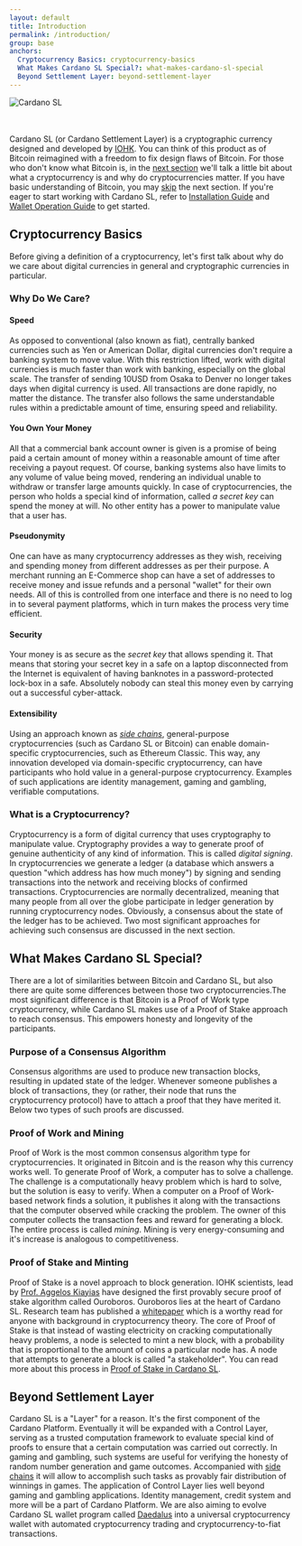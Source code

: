 ```yaml
---
layout: default
title: Introduction
permalink: /introduction/
group: base
anchors:
  Cryptocurrency Basics: cryptocurrency-basics
  What Makes Cardano SL Special?: what-makes-cardano-sl-special
  Beyond Settlement Layer: beyond-settlement-layer
---
```

![Cardano SL](//static.iohk.io/cardano/images/cardano-sl-600.png)
<br><br><br>

Cardano SL (or Cardano Settlement Layer) is a cryptographic
currency designed and developed by [IOHK](https://iohk.io/team). You can
think of this product as of Bitcoin reimagined with a freedom to fix
design flaws of Bitcoin. For those
who don't know what Bitcoin is, in the [next
section](#cryptocurrency-basics) we'll talk a little
bit about what a cryptocurrency is and why do cryptocurrencies matter.
If you have basic understanding of Bitcoin, you may
[skip](#what-makes-cardano-sl-special) the next
section. If you're eager to start working with Cardano SL, refer to
[Installation Guide]() and [Wallet Operation Guide]() to get started.

## Cryptocurrency Basics

Before giving a definition of a cryptocurrency, let's first talk about
why do we care about digital currencies in general and cryptographic
currencies in particular.

### Why Do We Care?

#### Speed

As opposed to conventional (also known as fiat), centrally banked
currencies such as Yen or American Dollar, digital currencies don't
require a banking system to move value. With this restriction lifted,
work with digital currencies is much faster than work with banking,
especially on the global scale. The transfer of sending 10USD from
Osaka to Denver no longer takes days when digital currency is
used. All transactions are done rapidly, no matter the distance. The
transfer also follows the same understandable rules within a
predictable amount of time, ensuring speed and reliability.

#### You Own Your Money
All that a commercial bank account owner is given is a promise of
being paid a certain amount of money within a reasonable amount of
time after receiving a payout request.  Of course, banking systems
also have limits to any volume of value being moved, rendering an
individual unable to withdraw or transfer large amounts quickly. In
case of cryptocurrencies, the person who holds a
special kind of information, called _a secret key_ can spend the money
at will. No other entity has a power to manipulate value that a user
has.

#### Pseudonymity

One can have as many cryptocurrency addresses as they wish, receiving
and spending money from different addresses as per their purpose. A
merchant running an E-Commerce shop can have a set of addresses to
receive money and issue refunds and a personal "wallet" for their own
needs. All of this is controlled from one interface and there is no need
to log in to several payment platforms, which in turn makes the
process very time efficient.

#### Security

Your money is as secure as the _secret key_ that allows spending it.
That means that storing your secret key in a safe on a laptop
disconnected from the Internet is equivalent of having banknotes in a
password-protected lock-box in a safe. Absolutely nobody can steal this
money even by carrying out a successful cyber-attack.

#### Extensibility

Using an approach known as [_side chains_](), general-purpose
cryptocurrencies (such as Cardano SL or Bitcoin) can enable
domain-specific cryptocurrencies, such as Ethereum Classic. This way,
any innovation developed via domain-specific
cryptocurrency, can have participants who hold value in a
general-purpose cryptocurrency. Examples of such
applications are identity management, gaming and gambling, verifiable
computations.

### What is a Cryptocurrency?

Cryptocurrency is a form of digital currency that uses cryptography to
manipulate value. Cryptography provides a way to generate
proof of genuine authenticity of any kind of information. This is called
_digital signing_. In cryptocurrencies we generate a ledger (a database
which answers a question "which address has how much money") by signing
and sending transactions into the network and receiving blocks of
confirmed transactions. Cryptocurrencies are normally decentralized,
meaning that many people from all over the globe participate in
ledger generation by running cryptocurrency nodes. Obviously, a
consensus about the state of the ledger has to be achieved. Two most
significant approaches for achieving such consensus are discussed in the
next section.

## What Makes Cardano SL Special?

[//]: # (v0.1.0.0)

There are a lot of similarities between Bitcoin and Cardano
SL, but also there are quite some differences between those two
cryptocurrencies.The most significant difference is that Bitcoin is a
Proof of Work type cryptocurrency, while Cardano SL makes use of a
Proof of Stake approach to reach consensus. This empowers honesty and
longevity of the participants.

### Purpose of a Consensus Algorithm

Consensus algorithms are used to produce new transaction blocks,
resulting in updated state of the ledger. Whenever someone publishes
a block of transactions, they (or rather, their node that runs the
cryptocurrency protocol) have to attach a proof that they have merited
it. Below two types of such proofs are discussed.

### Proof of Work and Mining

Proof of Work is the most common consensus algorithm type for
cryptocurrencies. It originated in Bitcoin and is the reason why this
currency works well. To generate Proof of Work, a computer has to
solve a challenge. The challenge is a computationally heavy problem
which is hard to solve, but the solution is easy to verify. When a
computer on a Proof of Work-based network finds a solution, it publishes
it along with the transactions that the computer observed while
cracking the problem. The owner of this computer collects the transaction
fees and reward for generating a block. The entire process is called
_mining_. Mining is very energy-consuming and it's increase is
analogous to competitiveness.

### Proof of Stake and Minting

Proof of Stake is a novel approach to block generation. IOHK scientists,
lead by [Prof. Aggelos Kiayias](https://iohk.io/team/aggelos-kiayias/)
have designed the first provably secure proof of stake algorithm called
Ouroboros. Ouroboros lies at the heart of Cardano SL. Research team has
published a
[whitepaper](https://iohk.io/research/papers/a-provably-secure-proof-of-stake-blockchain-protocol/)
which is a worthy read for anyone with background in cryptocurrency
theory. The core of Proof of Stake is that instead of wasting
electricity on cracking computationally heavy problems, a node is
selected to mint a new block, with a probability that is proportional
to the amount of coins a particular node has. A node that attempts to
generate a block is called "a stakeholder". You can read more about this process in [Proof
of Stake in Cardano SL]().

## Beyond Settlement Layer

[//]: # (<2017-02-20>)

Cardano SL is a "Layer" for a reason. It's the first component of
the Cardano Platform. Eventually it will be expanded with a Control Layer,
serving as a trusted computation framework to evaluate special
kind of proofs to ensure that a certain computation was carried out
correctly. In gaming and gambling, such systems are  useful for
verifying the honesty of random number generation and game
outcomes. Accompanied with [side chains]() it will allow to accomplish
such tasks as provably fair distribution of winnings in games. The
application of Control Layer lies well beyond gaming and gambling
applications. Identity management, credit system and more will be a
part of Cardano Platform. We are also aiming to evolve Cardano SL wallet
program called [Daedalus]() into a universal cryptocurrency wallet
with automated cryptocurrency trading and cryptocurrency-to-fiat
transactions.
